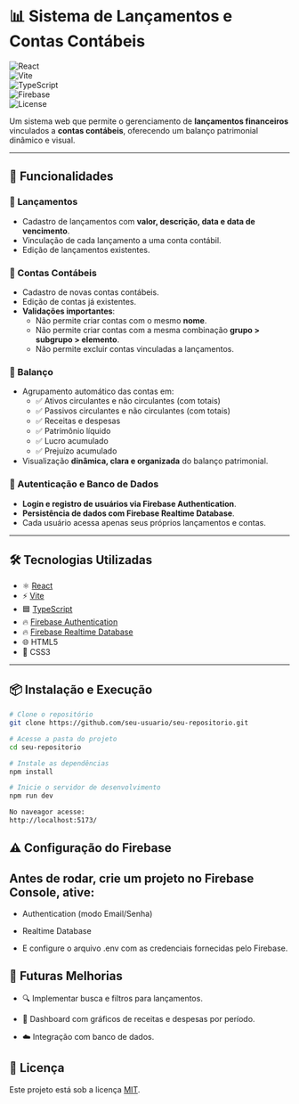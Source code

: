 # 📊 Sistema de Lançamentos e Contas Contábeis  

![React](https://img.shields.io/badge/React-18-blue?logo=react)  
![Vite](https://img.shields.io/badge/Vite-5-purple?logo=vite)  
![TypeScript](https://img.shields.io/badge/TypeScript-5-blue?logo=typescript)  
![Firebase](https://img.shields.io/badge/Firebase-orange?logo=firebase)  
![License](https://img.shields.io/badge/license-MIT-green)

Um sistema web que permite o gerenciamento de **lançamentos financeiros** vinculados a **contas contábeis**, oferecendo um balanço patrimonial dinâmico e visual.  

---

## 🚀 Funcionalidades  

### 📌 Lançamentos  
- Cadastro de lançamentos com **valor, descrição, data e data de vencimento**.  
- Vinculação de cada lançamento a uma conta contábil.  
- Edição de lançamentos existentes.  

### 📌 Contas Contábeis  
- Cadastro de novas contas contábeis.  
- Edição de contas já existentes.  
- **Validações importantes**:  
  - Não permite criar contas com o mesmo **nome**.  
  - Não permite criar contas com a mesma combinação **grupo > subgrupo > elemento**.  
  - Não permite excluir contas vinculadas a lançamentos.  

### 📌 Balanço  
- Agrupamento automático das contas em:  
  - ✅ Ativos circulantes e não circulantes (com totais)  
  - ✅ Passivos circulantes e não circulantes (com totais)  
  - ✅ Receitas e despesas  
  - ✅ Patrimônio líquido  
  - ✅ Lucro acumulado  
  - ✅ Prejuízo acumulado  
- Visualização **dinâmica, clara e organizada** do balanço patrimonial.  

### 🔐 Autenticação e Banco de Dados  
- **Login e registro de usuários via Firebase Authentication**.  
- **Persistência de dados com Firebase Realtime Database**.  
- Cada usuário acessa apenas seus próprios lançamentos e contas.  

---

## 🛠️ Tecnologias Utilizadas  

- ⚛️ [React](https://react.dev/)  
- ⚡ [Vite](https://vitejs.dev/)  
- 🟦 [TypeScript](https://www.typescriptlang.org/)  
- 🔥 [Firebase Authentication](https://firebase.google.com/docs/auth)  
- 🔥 [Firebase Realtime Database](https://firebase.google.com/docs/database)  
- 🌐 HTML5  
- 🎨 CSS3  

---

## 📦 Instalação e Execução  

```bash
# Clone o repositório
git clone https://github.com/seu-usuario/seu-repositorio.git

# Acesse a pasta do projeto
cd seu-repositorio

# Instale as dependências
npm install

# Inicie o servidor de desenvolvimento
npm run dev

No naveagor acesse:
http://localhost:5173/
```
## ⚠️ Configuração do Firebase
## Antes de rodar, crie um projeto no Firebase Console, ative:

* Authentication (modo Email/Senha)

* Realtime Database

* E configure o arquivo .env com as credenciais fornecidas pelo Firebase.

## 📌 Futuras Melhorias

* 🔍 Implementar busca e filtros para lançamentos.

* 📅 Dashboard com gráficos de receitas e despesas por período.

* ☁️ Integração com banco de dados.

## 📜 Licença

Este projeto está sob a licença [MIT](./LICENSE).